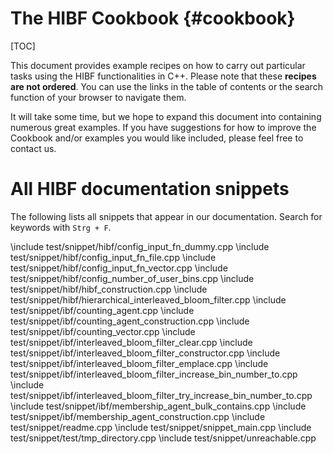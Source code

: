 <!--
SPDX-FileCopyrightText: 2006-2025, Knut Reinert & Freie Universität Berlin
SPDX-FileCopyrightText: 2016-2025, Knut Reinert & MPI für molekulare Genetik
SPDX-License-Identifier: CC-BY-4.0
-->

# The HIBF Cookbook {#cookbook}

[TOC]

This document provides example recipes on how to carry out particular tasks using the HIBF functionalities
in C++.
Please note that these **recipes are not ordered**. You can use the links in the table of contents or the search
function of your browser to navigate them.

It will take some time, but we hope to expand this document into containing numerous great examples.
If you have suggestions for how to improve the Cookbook and/or examples you would like included,
please feel free to contact us.

# All HIBF documentation snippets

The following lists all snippets that appear in our documentation.
Search for keywords with `Strg + F`.

<!-- ALL SNIPPETS START -->
\include test/snippet/hibf/config_input_fn_dummy.cpp
\include test/snippet/hibf/config_input_fn_file.cpp
\include test/snippet/hibf/config_input_fn_vector.cpp
\include test/snippet/hibf/config_number_of_user_bins.cpp
\include test/snippet/hibf/hibf_construction.cpp
\include test/snippet/hibf/hierarchical_interleaved_bloom_filter.cpp
\include test/snippet/ibf/counting_agent.cpp
\include test/snippet/ibf/counting_agent_construction.cpp
\include test/snippet/ibf/counting_vector.cpp
\include test/snippet/ibf/interleaved_bloom_filter_clear.cpp
\include test/snippet/ibf/interleaved_bloom_filter_constructor.cpp
\include test/snippet/ibf/interleaved_bloom_filter_emplace.cpp
\include test/snippet/ibf/interleaved_bloom_filter_increase_bin_number_to.cpp
\include test/snippet/ibf/interleaved_bloom_filter_try_increase_bin_number_to.cpp
\include test/snippet/ibf/membership_agent_bulk_contains.cpp
\include test/snippet/ibf/membership_agent_construction.cpp
\include test/snippet/readme.cpp
\include test/snippet/snippet_main.cpp
\include test/snippet/test/tmp_directory.cpp
\include test/snippet/unreachable.cpp
